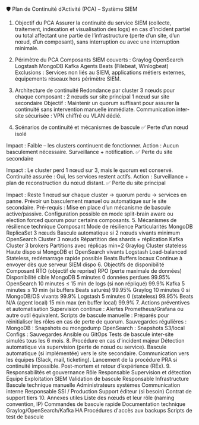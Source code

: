 🛡️ Plan de Continuité d’Activité (PCA) – Système SIEM

1. Objectif du PCA
Assurer la continuité du service SIEM (collecte, traitement, indexation et visualisation des logs) en cas d’incident partiel ou total affectant une partie de l’infrastructure (perte d’un site, d’un nœud, d’un composant), sans interruption ou avec une interruption minimale.

2. Périmètre du PCA
Composants SIEM couverts :
Graylog
OpenSearch
Logstash
MongoDB
Kafka
Agents Beats (Filebeat, Winlogbeat)
Exclusions : Services non liés au SIEM, applications métiers externes, équipements réseaux hors périmètre SIEM.
3. Architecture de continuité
Redondance par cluster 3 nœuds pour chaque composant :
2 nœuds sur site principal
1 nœud sur site secondaire
Objectif : Maintenir un quorum suffisant pour assurer la continuité sans intervention manuelle immédiate.
Communication inter-site sécurisée : VPN chiffré ou VLAN dédié.
4. Scénarios de continuité et mécanismes de bascule
✅ Perte d’un nœud isolé

Impact : Faible – les clusters continuent de fonctionner.
Action : Aucun basculement nécessaire. Surveillance + notification.
✅ Perte du site secondaire

Impact : Le cluster perd 1 nœud sur 3, mais le quorum est conservé.
Continuité assurée : Oui, les services restent actifs.
Action : Surveillance + plan de reconstruction du nœud distant.
✅ Perte du site principal

Impact :
Reste 1 nœud sur chaque cluster → quorum perdu → services en panne.
Prévoir un basculement manuel ou automatique sur le site secondaire.
Pré-requis :
Mise en place d’un mécanisme de bascule active/passive.
Configuration possible en mode split-brain aware ou election forced quorum pour certains composants.
5. Mécanismes de résilience technique
Composant	Mode de résilience	Particularités
MongoDB	ReplicaSet 3 nœuds	Bascule automatique si 2 nœuds vivants minimum
OpenSearch	Cluster 3 nœuds	Répartition des shards + réplication
Kafka	Cluster 3 brokers	Partitions avec réplicas min=2
Graylog	Cluster stateless	Haute dispo si MongoDB et OpenSearch vivants
Logstash	Load-balanced	Stateless, redémarrage rapide possible
Beats	Buffers locaux	Continue à envoyer dès que serveur SIEM dispo
6. Objectifs de disponibilité
Composant	RTO (objectif de reprise)	RPO (perte maximale de données)	Disponibilité cible
MongoDB	5 minutes	0 données perdues	99.95%
OpenSearch	10 minutes	≤ 15 min de logs (si non répliqué)	99.9%
Kafka	5 minutes	≤ 10 min (si buffers Beats saturés)	99.95%
Graylog	10 minutes	0 si MongoDB/OS vivants	99.9%
Logstash	5 minutes	0 (stateless)	99.95%
Beats	N/A (agent local)	15 min max (en buffer local)	99.9%
7. Actions préventives et automatisation
Supervision continue : Alertes Prometheus/Grafana ou autre outil équivalent.
Scripts de bascule manuelle : Préparés pour réinitialiser les rôles en cas de perte de quorum.
Sauvegardes régulières :
MongoDB : Snapshots ou mongodump
OpenSearch : Snapshots S3/local
Configs : Sauvegardes Ansible ou GitOps
Tests de bascule inter-site simulés tous les 6 mois.
8. Procédure en cas d'incident majeur
Détection automatique via supervision (perte de nœud ou service).
Bascule automatique (si implémentée) vers le site secondaire.
Communication vers les équipes (Slack, mail, ticketing).
Lancement de la procédure PRA si continuité impossible.
Post-mortem et retour d’expérience (REx).
9. Responsabilités et gouvernance
Rôle	Responsable
Supervision et détection	Équipe Exploitation SIEM
Validation de bascule	Responsable Infrastructure
Bascule technique manuelle	Administrateurs systèmes
Communication interne	Responsable SSI / Production
Support éditeur (si besoin)	Contrat de support tiers
10. Annexes utiles
Liste des nœuds et leur rôle (naming convention, IP)
Commandes de bascule rapide
Documentation technique Graylog/OpenSearch/Kafka HA
Procédures d'accès aux backups
Scripts de test de bascule
